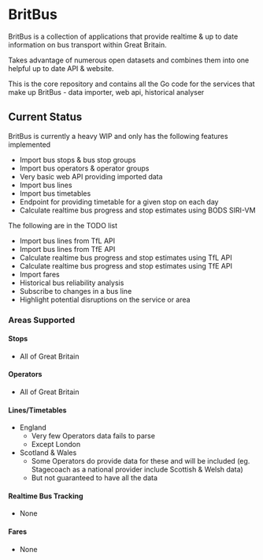 # BritBus

BritBus is a collection of applications that provide realtime & up to date information on bus transport within Great Britain.

Takes advantage of numerous open datasets and combines them into one helpful up to date API & website.

This is the core repository and contains all the Go code for the services that make up BritBus - data importer, web api, historical analyser

## Current Status
BritBus is currently a heavy WIP and only has the following features implemented

* Import bus stops & bus stop groups
* Import bus operators & operator groups
* Very basic web API providing imported data
* Import bus lines
* Import bus timetables
* Endpoint for providing timetable for a given stop on each day
* Calculate realtime bus progress and stop estimates using BODS SIRI-VM

The following are in the TODO list

* Import bus lines from TfL API
* Import bus lines from TfE API
* Calculate realtime bus progress and stop estimates using TfL API
* Calculate realtime bus progress and stop estimates using TfE API
* Import fares
* Historical bus reliability analysis
* Subscribe to changes in a bus line
* Highlight potential disruptions on the service or area

### Areas Supported

#### Stops
* All of Great Britain

#### Operators
* All of Great Britain

#### Lines/Timetables
* England
  * Very few Operators data fails to parse
  * Except London
* Scotland & Wales
  * Some Operators do provide data for these and will be included (eg. Stagecoach as a national provider include Scottish & Welsh data)
  * But not guaranteed to have all the data

#### Realtime Bus Tracking
* None

#### Fares
* None